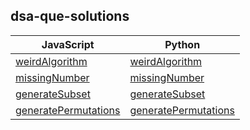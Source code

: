 ## dsa-que-solutions

JavaScript | Python
------|----------
[weirdAlgorithm](./dsa-javascript/weirdAlgorithm.js) | [weirdAlgorithm](./dsa-python/weirdAlgorithm.py)
[missingNumber](./dsa-javascript/missingNumber.js) | [missingNumber](./dsa-python/missingNumber.py)
[generateSubset](./dsa-javascript/generateSubset.js) | [generateSubset](./dsa-python/generateSubset.py)
[generatePermutations](./dsa-javascript/generatePermutations.js) | [generatePermutations](./dsa-python/generatePermutations.py)





